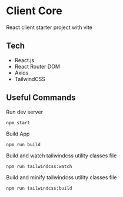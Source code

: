 # Client Core

React client starter project with vite

## Tech

- React.js
- React Router DOM
- Axios
- TailwindCSS

## Useful Commands

Run dev server

```
npm start
```

Build App

```
npm run build
```

Build and watch tailwindcss utility classes file

```
npm run tailwindcss:watch
```

Build and minify tailwindcss utility classes file

```
npm run tailwindcss:build
```
